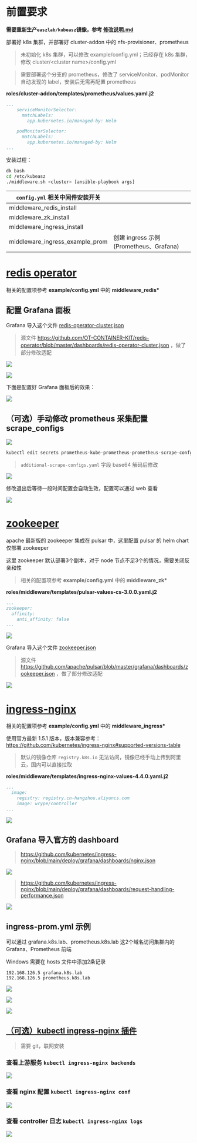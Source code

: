 # 前置要求

**需要重新生产`easzlab/kubeasz`镜像，参考 [修改说明.md](../../guide/../setup/修改说明.md)**

部署好 k8s 集群，并部署好 cluster-addon 中的 nfs-provisioner、prometheus

> 未初始化 k8s 集群，可以修改 example/config.yml；已经存在 k8s 集群，修改 cluster/\<cluster name\>/config.yml

> 需要部署这个分支的 prometheus，修改了 serviceMonitor、podMonitor 自动发现的 label，安装后无需再配置 prometheus

**roles/cluster-addon/templates/prometheus/values.yaml.j2**

```yaml
...
    serviceMonitorSelector:
      matchLabels:
        app.kubernetes.io/managed-by: Helm

    podMonitorSelector:
      matchLabels:
        app.kubernetes.io/managed-by: Helm
...
```

安装过程：

```bash
dk bash
cd /etc/kubeasz
./middleware.sh <cluster> [ansible-playbook args]
```

| `config.yml` 相关中间件安装开关 |                                         |
| ------------------------------- | --------------------------------------- |
| middleware_redis_install        |                                         |
| middleware_zk_install           |                                         |
| middleware_ingress_install      |                                         |
| middleware_ingress_example_prom | 创建 ingress 示例 (Prometheus、Grafana) |

# [redis operator](https://ot-redis-operator.netlify.app/docs/)

相关的配置项参考 **example/config.yml** 中的 **middleware_redis\***

## 配置 Grafana 面板

Grafana 导入这个文件 [redis-operator-cluster.json](redis-operator-cluster.json)

> 源文件 https://github.com/OT-CONTAINER-KIT/redis-operator/blob/master/dashboards/redis-operator-cluster.json ，做了部分修改适配

![](pics/Snipaste_2022-11-22_13-11-11.png)

![](pics/Snipaste_2022-11-28_16-08-23.png)

下面是配置好 Grafana 面板后的效果：

![](pics/Snipaste_2022-11-28_16-13-02.png)

## （可选）手动修改 prometheus 采集配置 scrape_configs

![](pics/Snipaste_2022-11-21_17-10-19.png)

```bash
kubectl edit secrets prometheus-kube-prometheus-prometheus-scrape-confg -n monitor
```

> `additional-scrape-configs.yaml` 字段 base64 解码后修改

![](pics/Snipaste_2022-11-21_17-26-34.png)

修改退出后等待一段时间配置会自动生效，配置可以通过 web 查看

![](pics/Snipaste_2022-11-22_12-53-55.png)

# [zookeeper](https://github.com/apache/pulsar-helm-chart)

apache 最新版的 zookeeper 集成在 pulsar 中，这里配置 pulsar 的 helm chart 仅部署 zookeeper

这里 zookeeper 默认部署3个副本，对于 node 节点不足3个的情况，需要关闭反亲和性

> 相关的配置项参考 **example/config.yml** 中的 **middleware_zk\***

**roles/middleware/templates/pulsar-values-cs-3.0.0.yaml.j2**

```yaml
...
zookeeper:
  affinity:
    anti_affinity: false
...
```

![](pics/Snipaste_2022-11-28_17-01-57.png)

Grafana 导入这个文件 [zookeeper.json](zookeeper.json)

> 源文件 https://github.com/apache/pulsar/blob/master/grafana/dashboards/zookeeper.json ，做了部分修改适配

![](pics/Snipaste_2022-11-28_17-18-04.png)

# [ingress-nginx](https://kubernetes.github.io/ingress-nginx/)

相关的配置项参考 **example/config.yml** 中的 **middleware_ingress\***

使用官方最新 1.5.1 版本，版本兼容参考： https://github.com/kubernetes/ingress-nginx#supported-versions-table

> 默认的镜像仓库 `registry.k8s.io` 无法访问，镜像已经手动上传到阿里云，国内可以直接拉取

**roles/middleware/templates/ingress-nginx-values-4.4.0.yaml.j2**

```yaml
...
  image:
    registry: registry.cn-hangzhou.aliyuncs.com
    image: wrype/controller
...
```

![](pics/Snipaste_2022-11-28_19-20-11.png)

## Grafana 导入官方的 dashboard

> https://github.com/kubernetes/ingress-nginx/blob/main/deploy/grafana/dashboards/nginx.json

![](pics/Snipaste_2022-11-28_19-32-19.png)

> https://github.com/kubernetes/ingress-nginx/blob/main/deploy/grafana/dashboards/request-handling-performance.json

![](pics/Snipaste_2022-11-28_19-36-34.png)

## ingress-prom.yml 示例

可以通过 grafana.k8s.lab、prometheus.k8s.lab 这2个域名访问集群内的 Grafana、Prometheus 前端

Windows 需要在 hosts 文件中添加2条记录

```
192.168.126.5 grafana.k8s.lab
192.168.126.5 prometheus.k8s.lab
```

![](pics/Snipaste_2022-11-28_19-43-14.png)

![](pics/Snipaste_2022-11-28_19-43-44.png)

![](pics/Snipaste_2022-11-28_19-48-29.png)

## [（可选）kubectl ingress-nginx 插件](https://kubernetes.github.io/ingress-nginx/kubectl-plugin/)

> 需要 git，联网安装

### 查看上游服务 `kubectl ingress-nginx backends`

![](pics/Snipaste_2022-11-29_00-48-18.png)

### 查看 nginx 配置 `kubectl ingress-nginx conf`

![](pics/Snipaste_2022-11-29_00-56-58.png)

### 查看 controller 日志 `kubectl ingress-nginx logs`

![](pics/Snipaste_2022-11-29_01-03-10.png)